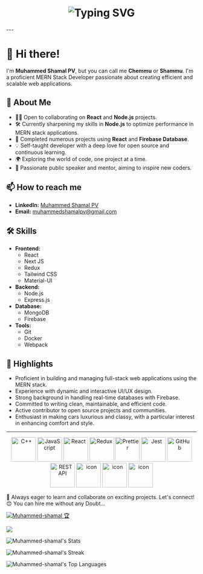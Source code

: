 <div align="center">
    <h1>
        <img src="https://readme-typing-svg.herokuapp.com?font=Jetbrains+mono&size=40&duration=3000&color=33FF33&center=true&vCenter=true&width=435&lines=Hey..+I'm+Muhammed-Shamal;This+is..;..my+Github..;" alt="Typing SVG"/>
    </h1>
</div>
---

# 👋 Hi there!

I'm **Muhammed Shamal PV**, but you can call me **Chemmu** or **Shammu**. I'm a proficient MERN Stack Developer passionate about creating efficient and scalable web applications.

## 🚀 About Me

- 👨‍💻 Open to collaborating on **React** and **Node.js** projects.
- 🛠 Currently sharpening my skills in **Node.js** to optimize performance in MERN stack applications.
- 🎉 Completed numerous projects using **React** and **Firebase Database**.
- 💡 Self-taught developer with a deep love for open source and continuous learning.
- 🌍 Exploring the world of code, one project at a time.
- 🎤 Passionate public speaker and mentor, aiming to inspire new coders.

## 📫 How to reach me

- **LinkedIn:** [Muhammed Shamal PV](https://www.linkedin.com/in/muhammed-shamal-pv-3a27b9244/)
- **Email:** [muhammedshamalpv@gmail.com](mailto:muhammedshamalpv@gmail.com)

## 🛠 Skills

- **Frontend:** 
  - React
  - Next JS
  - Redux
  - Tailwind CSS
  - Material-UI
- **Backend:** 
  - Node.js
  - Express.js
- **Database:** 
  - MongoDB
  - Firebase
- **Tools:** 
  - Git
  - Docker
  - Webpack

## 🌟 Highlights

- Proficient in building and managing full-stack web applications using the MERN stack.
- Experience with dynamic and interactive UI/UX design.
- Strong background in handling real-time databases with Firebase.
- Committed to writing clean, maintainable, and efficient code.
- Active contributor to open source projects and communities.
- Enthusiast in making cars luxurious and classy, with a particular interest in enhancing comfort and style.

---

  

 <div align="center">
  <img src="https://techstack-generator.vercel.app/cpp-icon.svg" alt="C++" width="65" height="65" />
  <img src="https://techstack-generator.vercel.app/js-icon.svg" alt="JavaScript" width="65" height="65" />
  <img src="https://techstack-generator.vercel.app/react-icon.svg" alt="React" width="65" height="65" />
  <img src="https://techstack-generator.vercel.app/redux-icon.svg" alt="Redux" width="65" height="65" />
  <img src="https://techstack-generator.vercel.app/prettier-icon.svg" alt="Prettier" width="65" height="65" />
  <img src="https://techstack-generator.vercel.app/jest-icon.svg" alt="Jest" width="65" height="65" />
  <img src="https://techstack-generator.vercel.app/github-icon.svg" alt="GitHub" width="65" height="65" />
  <img src="https://techstack-generator.vercel.app/restapi-icon.svg" alt="REST API" width="65" height="65" />
   <img src="https://techstack-generator.vercel.app/python-icon.svg" alt="icon" width="65" height="65" />
   <img src="https://techstack-generator.vercel.app/ts-icon.svg" alt="icon" width="65" height="65" />
   <img src="https://techstack-generator.vercel.app/django-icon.svg" alt="icon" width="65" height="65" />
</div>
 

🌱 Always eager to learn and collaborate on exciting projects. Let's connect!
😊 You can hire me without any Doubt...

<p align="left"> <a href="https://github.com/ryo-ma/github-profile-trophy"><img src="https://github-profile-trophy.vercel.app/?username=Muhammed-shamal" alt="Muhammed-shamal 🏆" /></a> </p>

[![](https://visitcount.itsvg.in/api?id=Muhammed-shamal&label=Profile%20Views&pretty=false)](https://visitcount.itsvg.in)



![Muhammed-shamal's Stats](https://github-readme-stats.vercel.app/api?username=Muhammed-shamal&theme=react&show_icons=true&hide_border=true&count_private=true)


![Muhammed-shamal's Streak](https://github-readme-streak-stats.herokuapp.com/?user=Muhammed-shamal&theme=react&hide_border=true)


![Muhammed-shamal's Top Languages](https://github-readme-stats.vercel.app/api/top-langs/?username=Muhammed-shamal&theme=react&show_icons=true&hide_border=true&layout=compact)
